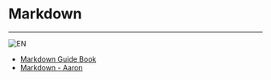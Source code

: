 # Markdown

---------------------------------------

![EN](https://i.imgur.com/JVHlBEw.png)

- [Markdown Guide Book](https://www.markdownguide.org/assets/book/markdown-guide.pdf)
- [Markdown - Aaron](http://www.aaronsw.com/weblog/001189)
